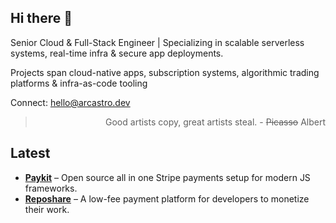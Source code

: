## Hi there 👋  
Senior Cloud & Full-Stack Engineer | Specializing in scalable serverless systems, real-time infra & secure app deployments.

Projects span cloud-native apps, subscription systems, algorithmic trading platforms & infra-as-code tooling

Connect: hello@arcastro.dev

<blockquote style="text-align: right;">Good artists copy, great artists steal. - <strike>Picasso</strike> Albert</blockquote>


## Latest
 
- **[Paykit](https://github.com/argcast/paykit)** – Open source all in one Stripe payments setup for modern JS frameworks.
- **[Reposhare](https://reposhare.io)** – A low-fee payment platform for developers to monetize their work.  
